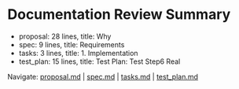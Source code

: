 # Documentation Review Summary

- proposal: 28 lines, title: Why
- spec: 9 lines, title: Requirements
- tasks: 3 lines, title: 1. Implementation
- test_plan: 15 lines, title: Test Plan: Test Step6 Real

Navigate: [proposal.md](./proposal.md) | [spec.md](./spec.md) | [tasks.md](./tasks.md) | [test_plan.md](./test_plan.md)
